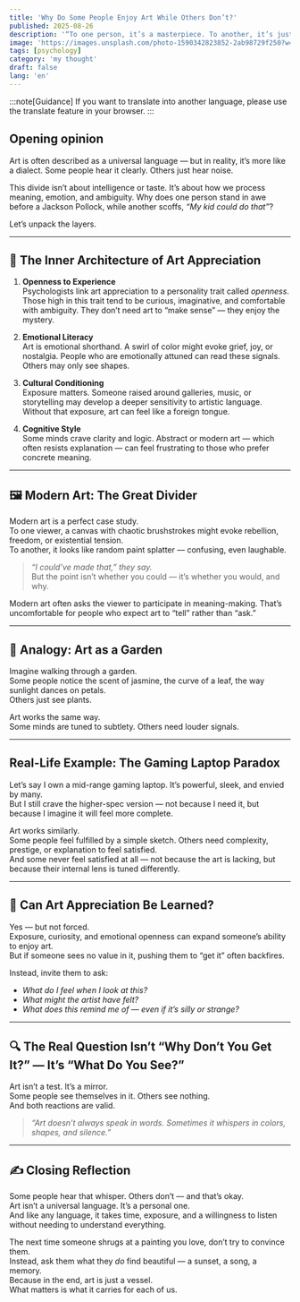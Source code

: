 ```yaml
---
title: 'Why Do Some People Enjoy Art While Others Don’t?'
published: 2025-08-26
description: '“To one person, it’s a masterpiece. To another, it’s just a weird squiggle on canvas.”'
image: 'https://images.unsplash.com/photo-1590342823852-2ab98729f250?w=600&auto=format&fit=crop&q=60&ixlib=rb-4.1.0&ixid=M3wxMjA3fDB8MHxzZWFyY2h8NTZ8fGFydCUyMGdhbGxlcnl8ZW58MHx8MHx8fDA%3D'
tags: [psychology]
category: 'my thought'
draft: false 
lang: 'en'
---
```


:::note[Guidance]
If you want to translate into another language, please use the translate feature in your browser.
:::

## Opening opinion

Art is often described as a universal language — but in reality, it’s more like a dialect. Some people hear it clearly. Others just hear noise.  

This divide isn’t about intelligence or taste. It’s about how we process meaning, emotion, and ambiguity. Why does one person stand in awe before a Jackson Pollock, while another scoffs, *“My kid could do that”*?  

Let’s unpack the layers.

---

## 🎨 The Inner Architecture of Art Appreciation

1. **Openness to Experience**  
   Psychologists link art appreciation to a personality trait called *openness*. Those high in this trait tend to be curious, imaginative, and comfortable with ambiguity. They don’t need art to “make sense” — they enjoy the mystery.

2. **Emotional Literacy**  
   Art is emotional shorthand. A swirl of color might evoke grief, joy, or nostalgia. People who are emotionally attuned can read these signals. Others may only see shapes.

3. **Cultural Conditioning**  
   Exposure matters. Someone raised around galleries, music, or storytelling may develop a deeper sensitivity to artistic language. Without that exposure, art can feel like a foreign tongue.

4. **Cognitive Style**  
   Some minds crave clarity and logic. Abstract or modern art — which often resists explanation — can feel frustrating to those who prefer concrete meaning.

---

## 🖼️ Modern Art: The Great Divider

Modern art is a perfect case study.  
To one viewer, a canvas with chaotic brushstrokes might evoke rebellion, freedom, or existential tension.  
To another, it looks like random paint splatter — confusing, even laughable.

> *“I could’ve made that,” they say.*  
> But the point isn’t whether you could — it’s whether you would, and why.

Modern art often asks the viewer to participate in meaning-making. That’s uncomfortable for people who expect art to “tell” rather than “ask.”

---

## 🌱 Analogy: Art as a Garden

Imagine walking through a garden.  
Some people notice the scent of jasmine, the curve of a leaf, the way sunlight dances on petals.  
Others just see plants.

Art works the same way.  
Some minds are tuned to subtlety. Others need louder signals.

---

## Real-Life Example: The Gaming Laptop Paradox

Let’s say I own a mid-range gaming laptop. It’s powerful, sleek, and envied by many.  
But I still crave the higher-spec version — not because I need it, but because I imagine it will feel more complete.  

Art works similarly.  
Some people feel fulfilled by a simple sketch. Others need complexity, prestige, or explanation to feel satisfied.  
And some never feel satisfied at all — not because the art is lacking, but because their internal lens is tuned differently.

---

## 🧠 Can Art Appreciation Be Learned?

Yes — but not forced.  
Exposure, curiosity, and emotional openness can expand someone’s ability to enjoy art.  
But if someone sees no value in it, pushing them to “get it” often backfires.

Instead, invite them to ask:
- *What do I feel when I look at this?*  
- *What might the artist have felt?*  
- *What does this remind me of — even if it’s silly or strange?*

---

## 🔍 The Real Question Isn’t “Why Don’t You Get It?” — It’s “What Do You See?”

Art isn’t a test. It’s a mirror.  
Some people see themselves in it. Others see nothing.  
And both reactions are valid.

> *“Art doesn’t always speak in words. Sometimes it whispers in colors, shapes, and silence.”*

---

## ✍️ Closing Reflection

Some people hear that whisper. Others don’t — and that’s okay.  
Art isn’t a universal language. It’s a personal one.  
And like any language, it takes time, exposure, and a willingness to listen without needing to understand everything.  

The next time someone shrugs at a painting you love, don’t try to convince them.  
Instead, ask them what they *do* find beautiful — a sunset, a song, a memory.  
Because in the end, art is just a vessel.  
What matters is what it carries for each of us.
